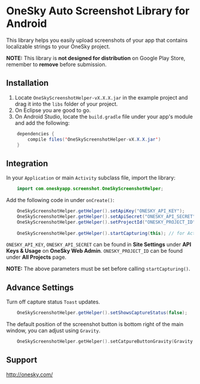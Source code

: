 OneSky Auto Screenshot Library for Android
======================================

This library helps you easily upload screenshots of your app that contains localizable strings to your OneSky project.

**NOTE:** This library is **not designed for distribution** on Google Play Store, remember to **remove** before submission.

Installation
------------

1. Locate ```OneSkyScreenshotHelper-vX.X.X.jar``` in the example project and drag it into the ```libs``` folder of your project.
2. On Eclipse you are good to go.
3. On Android Studio, locate the ```build.gradle``` file under your app's module and add the following:
```java
	dependencies {
		compile files('OneSkyScreenshotHelper-vX.X.X.jar')
	}
```

Integration
-----------

In your ```Application``` or main ```Activity``` subclass file, import the library:

```java
	import com.oneskyapp.screenshot.OneSkyScreenshotHelper;
```

Add the following code in under ```onCreate()```:

```java
	OneSkyScreenshotHelper.getHelper().setApiKey("ONESKY_API_KEY");
	OneSkyScreenshotHelper.getHelper().setApiSecret("ONESKY_API_SECRET");
	OneSkyScreenshotHelper.getHelper().setProjectId("ONESKY_PROJECT_ID");
	
	OneSkyScreenshotHelper.getHelper().startCapturing(this); // for Activity subclasses, use startCapturing(this.getApplication())
```

```ONESKY_API_KEY```, ```ONESKY_API_SECRET``` can be found in **Site Settings** under **API Keys & Usage** on **OneSky Web Admin**. 
```ONESKY_PROJECT_ID``` can be found under **All Projects** page.

**NOTE:** The above parameters must be set before calling ```startCapturing()```.

Advance Settings
----------------

Turn off capture status ```Toast``` updates.
```java
	OneSkyScreenshotHelper.getHelper().setShowsCaptureStatus(false);
```

The default position of the screenshot button is bottom right of the main window, you can adjust using ```Gravity```.
```objective-c
	OneSkyScreenshotHelper.getHelper().setCatpureButtonGravity(Gravity.TOP | Gravity.LEFT);
```

Support
-------
http://onesky.com/
